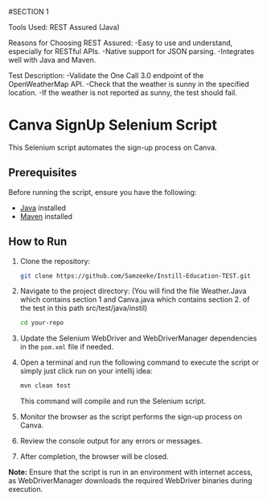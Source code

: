 #SECTION 1 

Tools Used: REST Assured (Java)

Reasons for Choosing REST Assured:
-Easy to use and understand, especially for RESTful APIs.
-Native support for JSON parsing.
-Integrates well with Java and Maven.

Test Description:
-Validate the One Call 3.0 endpoint of the OpenWeatherMap API.
-Check that the weather is sunny in the specified location.
-If the weather is not reported as sunny, the test should fail.



# Canva SignUp Selenium Script

This Selenium script automates the sign-up process on Canva.

## Prerequisites

Before running the script, ensure you have the following:

- [Java](https://www.oracle.com/java/technologies/javase-downloads.html) installed
- [Maven](https://maven.apache.org/download.cgi) installed

## How to Run

1. Clone the repository:

    ```bash
    git clone https://github.com/Samzeeke/Instill-Education-TEST.git
    ```

2. Navigate to the project directory: (You will find the file Weather.Java which contains section 1 and Canva.java which contains section 2. of the test in this path src/test/java/instil)

    ```bash
    cd your-repo
    ```

3. Update the Selenium WebDriver and WebDriverManager dependencies in the `pom.xml` file if needed.

4. Open a terminal and run the following command to execute the script or simply just click run on your intellij idea:

    ```bash
    mvn clean test
    ```

   This command will compile and run the Selenium script.

5. Monitor the browser as the script performs the sign-up process on Canva.

6. Review the console output for any errors or messages.

7. After completion, the browser will be closed.

**Note:** Ensure that the script is run in an environment with internet access, as WebDriverManager downloads the required WebDriver binaries during execution.
